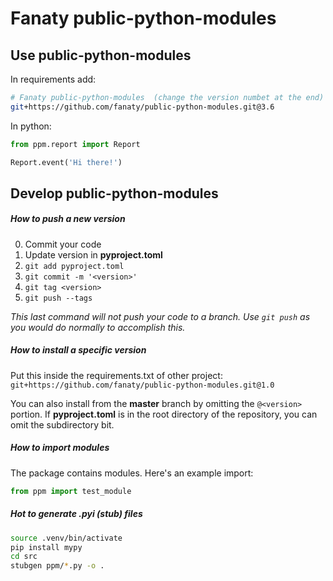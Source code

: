 # Fanaty public-python-modules

## Use public-python-modules

In requirements add:

```bash
# Fanaty public-python-modules  (change the version numbet at the end)
git+https://github.com/fanaty/public-python-modules.git@3.6
```

In python:

```python
from ppm.report import Report

Report.event('Hi there!')
```

## Develop public-python-modules
##### How to push a new version
0. Commit your code
1. Update version in **pyproject.toml**
2. `git add pyproject.toml`
3. `git commit -m '<version>'`
4. `git tag <version>`
5.  `git push --tags`

*This last command will not push your code to a branch. Use `git push` as you would do normally to accomplish this.*

##### How to install a specific version

Put this inside the requirements.txt of other project:
`git+https://github.com/fanaty/public-python-modules.git@1.0`

You can also install from the **master** branch by omitting the `@<version>` portion.
If **pyproject.toml** is in the root directory of the repository, you can omit the subdirectory bit.

##### How to import modules
The package contains modules. Here's an example import:
```py
from ppm import test_module
```


##### Hot to generate .pyi (stub) files

```bash
source .venv/bin/activate
pip install mypy
cd src
stubgen ppm/*.py -o .
```